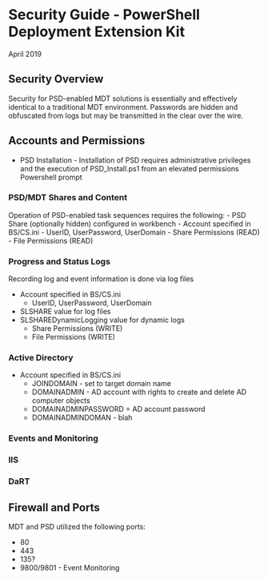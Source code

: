 # Security Guide - PowerShell Deployment Extension Kit
April 2019

## Security Overview
Security for PSD-enabled MDT solutions is essentially and effectively identical to a traditional MDT environment. Passwords are hidden and obfuscated from logs but may be transmitted in the clear over the wire.

## Accounts and Permissions
- PSD Installation - Installation of PSD requires administrative privileges and the execution of PSD_Install.ps1 from an elevated permissions Powershell prompt

### PSD/MDT Shares and Content
Operation of PSD-enabled task sequences requires the following:
    - PSD Share (optionally hidden) configured in workbench
    - Account specified in BS/CS.ini
        - UserID, UserPassword, UserDomain 
    - Share Permissions (READ)
    - File Permissions (READ)

### Progress and Status Logs
Recording log and event information is done via log files
- Account specified in BS/CS.ini
    - UserID, UserPassword, UserDomain
 - SLSHARE value for log files
 - SLSHAREDynamicLogging value for dynamic logs      
    - Share Permissions (WRITE)
    - File Permissions (WRITE)

### Active Directory
- Account specified in BS/CS.ini
    - JOINDOMAIN - set to target domain name
    - DOMAINADMIN - AD account with rights to create and delete AD computer objects
    - DOMAINADMINPASSWORD = AD account password
    - DOMAINADMINDOMAN - blah


### Events and Monitoring

### IIS

### DaRT

## Firewall and Ports
MDT and PSD utilized the following ports:
- 80
- 443
- 135?
- 9800/9801 - Event Monitoring
